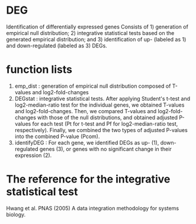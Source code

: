 # DEG
Identification of differentially expressed genes
Consists of 1) generation of empirical null distribution; 2) integrative statistical tests based on the generated empirical distribution; and 3) identification of up- (labeled as 1) and down-regulated (labeled as 3) DEGs.


# function lists
1) emp_dist : generation of empirical null distribution composed of T-values and log2-fold-changes
2) DEGstat : integrative statistical tests. After applying Student's t-test and log2-median-ratio test for the individual genes, we obtained T-values and log2-fold-changes. Then, we compared T-values and log2-fold-changes with those of the null distributions, and obtained adjusted P-values for each test (Pt for t-test and Pf for log2-median-ratio test, respectively). Finally, we combined the two types of adjusted P-values into the combined P-value (Pcom).
3) identifyDEG : For each gene, we identified DEGs as up- (1), down-regulated genes (3), or genes with no significant change in their expression (2).

# The reference for the integrative statistical test
Hwang et al. PNAS (2005) A data integration methodology for systems biology.
